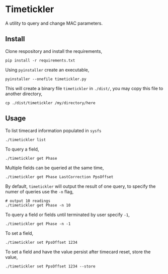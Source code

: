 # Timetickler

A utility to query and change MAC parameters.

## Install

Clone respository and install the requirements,

`pip install -r requirements.txt`

Using `pyinstaller` create an executable,

`pyinstaller --onefile timetickler.py`

This will create a binary file `timetickler` in `./dist/`, you may copy this file to another directory,

`cp ./dist/timetickler /my/directory/here`

## Usage
To list timecard information populated in `sysfs`

```
./timetickler list
```

To query a field,

```
./timetickler get Phase
```

Multiple fields can be queried at the same time,

```
./timetickler get Phase LastCorrection PpsOffset
```

By default, `timetickler` will output the result of one query, to specify the numer of queries use the `-n` flag,

```
# output 10 readings
./timetickler get Phase -n 10
```

To query a field or fields until terminated by user specify `-1`,

```
./timetickler get Phase -n -1
```

To set a field,

```
./timetickler set PpsOffset 1234
```

To set a field and have the value persist after timecard reset, store the value,

```
./timetickler set PpsOffset 1234 --store
```


